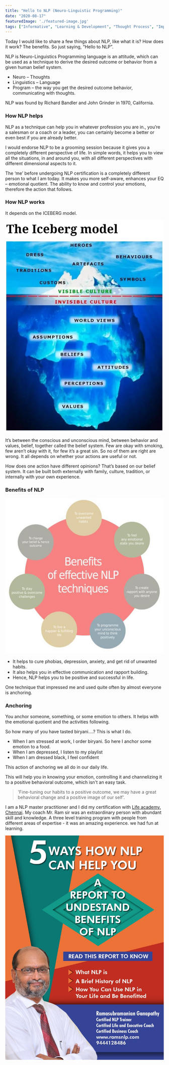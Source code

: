 ```yaml
---
title: "Hello to NLP (Neuro-Linguistic Programming)"
date: "2020-08-17"
featuredImage: './featured-image.jpg'
tags: ["Informative", "Learning & Development", "Thought Process", "Implementation", "NLP"]
---
```


Today I would like to share a few things about NLP, like what it is? How does it work? The benefits. So just saying, “Hello to NLP”.

NLP is Neuro-Linguistics Programming language is an attitude, which can be used as a technique to derive the desired outcome or behavior from a given human belief system.


- Neuro – Thoughts
- Linguistics – Language
- Program – the way you get the desired outcome behavior, communicating with thoughts.

NLP was found by Richard Bandler and John Grinder in 1970, California.

### How NLP helps

NLP as a technique can help you in whatever profession you are in., you’re a salesman or a coach or a leader, you can certainly become a better or even best if you are already better.

I would endorse NLP to be a grooming session because it gives you a completely different perspective of life. In simple words, it helps you to view all the situations, in and around you, with all different perspectives with different dimensional aspects to it.

The ‘me’ before undergoing NLP certification is a completely different person to what I am today. It makes you more self-aware, enhances your EQ – emotional quotient. The ability to know and control your emotions, therefore the action that follows.

### How NLP works

It depends on the ICEBERG model. 

![](./1.jpg)

It’s between the conscious and unconscious mind, between behavior and values, belief, together called the belief system. Few are okay with smoking, few aren’t okay with it, for few it’s a great sin. So no of them are right are wrong. It all depends on whether your actions are useful or not.

How does one action have different opinions? That’s based on our belief system. It can be built both externally with family, culture, tradition, or internally with your own experience.

### Benefits of NLP

![](./2.jpg)

- It helps to cure phobias, depression, anxiety, and get rid of unwanted habits.
- It also helps you in effective communication and rapport building.
- Hence, NLP helps you to be positive and successful in life.


One technique that impressed me and used quite often by almost everyone is anchoring.

### Anchoring

You anchor someone, something, or some emotion to others. It helps with the emotional quotient and the activities following.

So how many of you have tasted biryani....? This is what I do. 

- When I am stressed at work, I order biryani. So here I anchor some emotion to a food.
- When I am depressed, I listen to my playlist
- When I am dressed black, I feel confident

This action of anchoring we all do in our daily life.

This will help you in knowing your emotion, controlling it and channelizing it to a positive behavioral outcome, which isn't an easy task.

> 'Fine-tuning our habits to a positive outcome, we may have a great behavioral change and a positive image of our self'.

I am a NLP master practitioner and I did my certification with [Life academy, Chennai](https://www.lifeacademy.co.in/). My coach Mr. Ram sir was an extraordinary person with abundant skill and knowledge. A three level training program with people from different areas of expertise - it was an amazing experience. we had fun at learning.

![Feel free to contact Mr.Ram](./3.jpg)